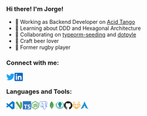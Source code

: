 ### Hi there! I'm Jorge!

- 🍋 Working as Backend Developer on [Acid Tango][acid]
- 📖 Learning about DDD and Hexagonal Architecture
- 👯 Collaborating on [typeorm-seeding](https://github.com/jorgebodega/typeorm-seeding) and [dotpyle](https://github.com/jorgebodega/dotpyle)
- 🍺 Craft beer lover
- 🏉 Former rugby player

### Connect with me:

[<img align="left" alt="jorgebodega | Twitter" width="22px" src="icons/twitter.svg" />][twitter]
[<img align="left" alt="jorgebodega | LinkedIn" width="22px" src="icons/linkedin.svg" />][linkedin]

<br />

### Languages and Tools:

<img align="left" alt="VSCode" width="22px" src="icons/visualstudiocode.svg" />
<img align="left" alt="Neovim" width="22px" src="icons/neovim.svg" />
<img align="left" alt="TypeScript" width="22px" src="icons/typescript.svg" />
<img align="left" alt="NodeJS" width="22px" src="icons/nodedotjs.svg" />
<img align="left" alt="Postgresql" width="22px" src="icons/postgresql.svg" />
<img align="left" alt="MongoDB" width="22px" src="icons/mongodb.svg" />
<img align="left" alt="Gitkraken" width="22px" src="icons/gitkraken.svg" />
<img align="left" alt="Github" width="22px" src="icons/github.svg" />
<img align="left" alt="Gitlab" width="22px" src="icons/gitlab.svg" />
<img align="left" alt="Arch Linux" width="22px" src="icons/archlinux.svg" />

[twitter]: https://twitter.com/jorge_bodega
[linkedin]: https://www.linkedin.com/in/jorgebodegafernanz/
[acid]: https://acidtango.com/

